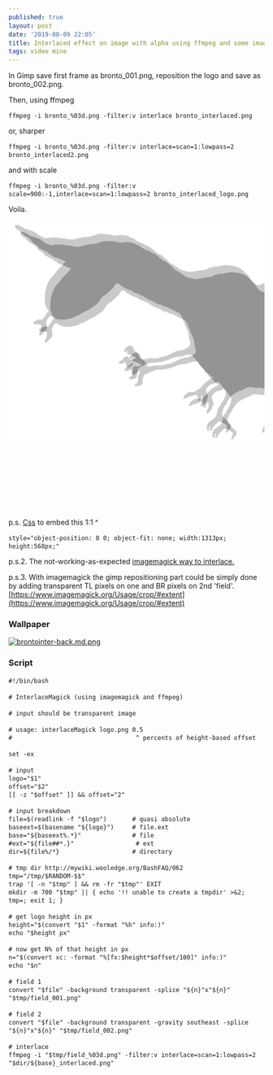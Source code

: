 ```yaml
---
published: true
layout: post
date: '2019-08-09 22:05'
title: Interlaced effect on image with alpha using ffmpeg and some image editor like gimp
tags: video mine 
---
```

In Gimp save first frame as bronto_001.png, reposition the logo and save as bronto_002.png.

Then, using ffmpeg

    ffmpeg -i bronto_%03d.png -filter:v interlace bronto_interlaced.png
    
or, sharper

    ffmpeg -i bronto_%03d.png -filter:v interlace=scan=1:lowpass=2 bronto_interlaced2.png
    
and with scale

    ffmpeg -i bronto_%03d.png -filter:v scale=900:-1,interlace=scan=1:lowpass=2 bronto_interlaced_logo.png

Voila.

<a href="/public/bronto_interlaced2.png"><img src="/public/bronto_interlaced2.png" style="object-position: 0 0; object-fit: none; width:1313px; height:568px;"></a>

p.s. [Css](https://css-tricks.com/almanac/properties/o/object-position/) to embed this 1:1 ^

    style="object-position: 0 0; object-fit: none; width:1313px; height:568px;"
    
p.s.2. The not-working-as-expected [imagemagick way to interlace.](https://stackoverflow.com/questions/36355337/how-can-i-interlace-two-images-using-imagemagick)

p.s.3. With imagemagick the gimp repositioning part could be simply done by adding transparent TL pixels on one and BR pixels on 2nd 'field'. [https://www.imagemagick.org/Usage/crop/#extent](https://www.imagemagick.org/Usage/crop/#extent)

### Wallpaper
[![brontointer-back.md.png](https://cdn.scrot.moe/images/2019/08/09/brontointer-back.md.png)](https://scrot.moe/image/xzTiU)

### Script

    #!/bin/bash

    # InterlaceMagick (using imagemagick and ffmpeg)

    # input should be transparent image 

    # usage: interlaceMagick logo.png 0.5
    #                                  ^ percents of height-based offset

    set -ex

    # input
    logo="$1"
    offset="$2"
    [[ -z "$offset" ]] && offset="2"

    # input breakdown 
    file=$(readlink -f "$logo")       # quasi absolute
    baseext=$(basename "${logo}")     # file.ext
    base="${baseext%.*}"              # file
    #ext="${file##*.}"                 # ext
    dir=${file%/*}                    # directory

    # tmp dir http://mywiki.wooledge.org/BashFAQ/062
    tmp="/tmp/$RANDOM-$$"
    trap '[ -n "$tmp" ] && rm -fr "$tmp"' EXIT
    mkdir -m 700 "$tmp" || { echo '!! unable to create a tmpdir' >&2; tmp=; exit 1; }

    # get logo height in px
    height="$(convert "$1" -format "%h" info:)"
    echo "$height px"

    # now get N% of that height in px
    n="$(convert xc: -format "%[fx:$height*$offset/100]" info:)"
    echo "$n"

    # field 1
    convert "$file" -background transparent -splice "${n}"x"${n}" "$tmp/field_001.png"  

    # field 2
    convert "$file" -background transparent -gravity southeast -splice "${n}"x"${n}" "$tmp/field_002.png"

    # interlace
    ffmpeg -i "$tmp/field_%03d.png" -filter:v interlace=scan=1:lowpass=2 "$dir/${base}_interlaced.png"

